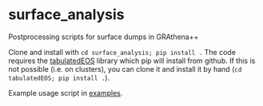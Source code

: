 # surface_analysis
Postprocessing scripts for surface dumps in GRAthena++

Clone and install with `cd surface_analysis; pip install .`
The code requires the [tabulatedEOS](https://github.com/max-jacobi/tabulatedEOS) library which pip will install from github.
If this is not possible (i.e. on clusters), you can clone it and install it by hand (`cd tabulatedEOS; pip install .`).

Example usage script in [examples](examples/postprocess_surface.py).
